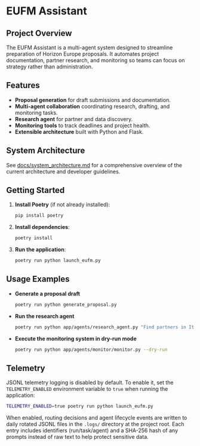# EUFM Assistant

## Project Overview
The EUFM Assistant is a multi-agent system designed to streamline preparation of Horizon Europe proposals.
It automates project documentation, partner research, and monitoring so teams can focus on strategy rather than administration.

## Features
- **Proposal generation** for draft submissions and documentation.
- **Multi-agent collaboration** coordinating research, drafting, and monitoring tasks.
- **Research agent** for partner and data discovery.
- **Monitoring tools** to track deadlines and project health.
- **Extensible architecture** built with Python and Flask.

## System Architecture
See [docs/system_architecture.md](docs/system_architecture.md) for a comprehensive overview of the current architecture and developer guidelines.

## Getting Started
1. **Install Poetry** (if not already installed):
   ```bash
   pip install poetry
   ```
2. **Install dependencies**:
   ```bash
   poetry install
   ```
3. **Run the application**:
   ```bash
   poetry run python launch_eufm.py
   ```

## Usage Examples
- **Generate a proposal draft**
  ```bash
  poetry run python generate_proposal.py
  ```
- **Run the research agent**
  ```bash
  poetry run python app/agents/research_agent.py "Find partners in Italy"
  ```
- **Execute the monitoring system in dry-run mode**
  ```bash
  poetry run python app/agents/monitor/monitor.py --dry-run
  ```

## Telemetry

JSONL telemetry logging is disabled by default. To enable it, set
the `TELEMETRY_ENABLED` environment variable to `true` when running the
application:

```bash
TELEMETRY_ENABLED=true poetry run python launch_eufm.py
```

When enabled, routing decisions and agent lifecycle events are written to
daily rotated JSONL files in the `.logs/` directory at the project root.
Each entry includes identifiers (run/task/agent) and a SHA-256 hash of
any prompts instead of raw text to help protect sensitive data.
